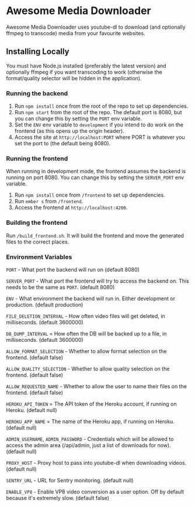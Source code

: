 # Awesome Media Downloader

Awesome Media Downloader uses youtube-dl to download (and optionally ffmpeg to transcode) media from your favourite websites.

## Installing Locally

You must have Node.js installed (preferably the latest version) and optionally ffmpeg if you want transcoding to work (otherwise the format/quality selector will be hidden in the application).

### Running the backend

1. Run `npm install` once from the root of the repo to set up dependencies.
2. Run `npm start` from the root of the repo. The default port is 8080, but you can change this by setting the `PORT` env variable.
3. Set the `ENV` env variable to `development` if you intend to do work on the frontend (as this opens up the origin header).
4. Access the site at `http://localhost:PORT` where PORT is whatever you set the port to (the default being 8080).

### Running the frontend

When running in development mode, the frontend assumes the backend is running on port 8080. You can change this by setting the `SERVER_PORT` env variable.

1. Run `npm install` once from `/frontend` to set up dependencies.
2. Run `ember s` from `/frontend`.
3. Access the frontend at `http://localhost:4200`.

### Building the frontend

Run `/build_frontend.sh`. It will build the frontend and move the generated files to the correct places.

### Environment Variables

`PORT` - What port the backend will run on (default 8080)

`SERVER_PORT` - What port the frontend will try to access the backend on. This needs to be the same as `PORT`. (default 8080)

`ENV` - What environment the backend will run in. Either development or production. (default production)

`FILE_DELETION_INTERVAL` - How often video files will get deleted, in milliseconds. (default 3600000)

`DB_DUMP_INTERVAL` = How often the DB will be backed up to a file, in milliseconds. (default 3600000)

`ALLOW_FORMAT_SELECTION` - Whether to allow format selection on the frontend. (default false)

`ALLOW_QUALITY_SELECTION` - Whether to allow quality selection on the frontend. (default false)

`ALLOW_REQUESTED_NAME` - Whether to allow the user to name their files on the frontend. (default false)

`HEROKU_API_TOKEN` = The API token of the Heroku account, if running on Heroku. (default null)

`HEROKU_APP_NAME` = The name of the Heroku app, if running on Heroku. (default null)

`ADMIN_USERNAME`, `ADMIN_PASSWORD` - Credentials which will be allowed to access the admin area (/api/admin, just a list of downloads for now). (default null)

`PROXY_HOST` - Proxy host to pass into youtube-dl when downloading videos. (default null)

`SENTRY_URL` - URL for Sentry monitoring. (default null)

`ENABLE_VP8` - Enable VP8 video conversion as a user option. Off by default because it's extremely slow. (default false)
